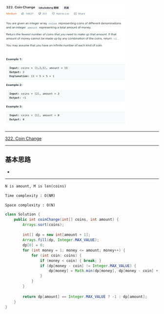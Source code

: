 <img src="2022-11-23-20-26-14.png" width="400" height="400"/>

___
[322. Coin Change](https://leetcode.com/problems/coin-change/)
___

## 基本思路
* 

___
`N is amount, M is len(coins)`

`Time complexity : O(NM)`

`Space complexity : O(N)`
```java
class Solution {
    public int coinChange(int[] coins, int amount) {
        Arrays.sort(coins);

        int[] dp = new int[amount + 1];
        Arrays.fill(dp, Integer.MAX_VALUE);
        dp[0] = 0;
        for (int money = 1; money <= amount; money++) {
            for (int coin: coins) {
                if (money < coin) { break; }
                if (dp[money - coin] != Integer.MAX_VALUE) {
                    dp[money] = Math.min(dp[money], dp[money - coin] + 1);
                }
            }
        }
        
        return dp[amount] == Integer.MAX_VALUE ? -1 : dp[amount];
    }
}
```